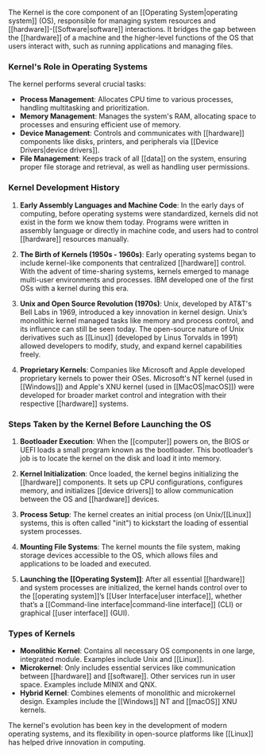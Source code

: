 The Kernel is the core component of an [[Operating System|operating system]] (OS), responsible for managing system resources and [[hardware]]-[[Software|software]] interactions. It bridges the gap between the [[hardware]] of a machine and the higher-level functions of the OS that users interact with, such as running applications and managing files.

### Kernel's Role in Operating Systems
The kernel performs several crucial tasks:
- **Process Management**: Allocates CPU time to various processes, handling multitasking and prioritization.
- **Memory Management**: Manages the system's RAM, allocating space to processes and ensuring efficient use of memory.
- **Device Management**: Controls and communicates with [[hardware]] components like disks, printers, and peripherals via [[Device Drivers|device drivers]].
- **File Management**: Keeps track of all [[data]] on the system, ensuring proper file storage and retrieval, as well as handling user permissions.
### Kernel Development History

1. **Early Assembly Languages and Machine Code**: In the early days of computing, before operating systems were standardized, kernels did not exist in the form we know them today. Programs were written in assembly language or directly in machine code, and users had to control [[hardware]] resources manually.

2. **The Birth of Kernels (1950s - 1960s)**: Early operating systems began to include kernel-like components that centralized [[hardware]] control. With the advent of time-sharing systems, kernels emerged to manage multi-user environments and processes. IBM developed one of the first OSs with a kernel during this era.

3. **Unix and Open Source Revolution (1970s)**: Unix, developed by AT&T's Bell Labs in 1969, introduced a key innovation in kernel design. Unix’s monolithic kernel managed tasks like memory and process control, and its influence can still be seen today. The open-source nature of Unix derivatives such as [[Linux]] (developed by Linus Torvalds in 1991) allowed developers to modify, study, and expand kernel capabilities freely.

4. **Proprietary Kernels**: Companies like Microsoft and Apple developed proprietary kernels to power their OSes. Microsoft's NT kernel (used in [[Windows]]) and Apple's XNU kernel (used in [[MacOS|macOS]]) were developed for broader market control and integration with their respective [[hardware]] systems.
### Steps Taken by the Kernel Before Launching the OS

1. **Bootloader Execution**: When the [[computer]] powers on, the BIOS or UEFI loads a small program known as the bootloader. This bootloader’s job is to locate the kernel on the disk and load it into memory.
   
2. **Kernel Initialization**: Once loaded, the kernel begins initializing the [[hardware]] components. It sets up CPU configurations, configures memory, and initializes [[device drivers]] to allow communication between the OS and [[hardware]] devices.
   
3. **Process Setup**: The kernel creates an initial process (on Unix/[[Linux]] systems, this is often called "init") to kickstart the loading of essential system processes.
   
4. **Mounting File Systems**: The kernel mounts the file system, making storage devices accessible to the OS, which allows files and applications to be loaded and executed.
   
5. **Launching the [[Operating System]]**: After all essential [[hardware]] and system processes are initialized, the kernel hands control over to the [[operating system]]’s [[User Interface|user interface]], whether that’s a [[Command-line interface|command-line interface]] (CLI) or graphical [[user interface]] (GUI).
### Types of Kernels
- **Monolithic Kernel**: Contains all necessary OS components in one large, integrated module. Examples include Unix and [[Linux]].
- **Microkernel**: Only includes essential services like communication between [[hardware]] and [[software]]. Other services run in user space. Examples include MINIX and QNX.
- **Hybrid Kernel**: Combines elements of monolithic and microkernel design. Examples include the [[Windows]] NT and [[macOS]] XNU kernels.

The kernel's evolution has been key in the development of modern operating systems, and its flexibility in open-source platforms like [[Linux]] has helped drive innovation in computing.